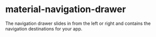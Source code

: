 # material-navigation-drawer
The navigation drawer slides in from the left or right and contains the navigation destinations for your app.
